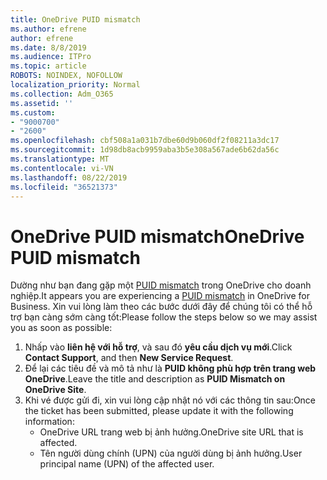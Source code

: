```yaml
---
title: OneDrive PUID mismatch
ms.author: efrene
author: efrene
ms.date: 8/8/2019
ms.audience: ITPro
ms.topic: article
ROBOTS: NOINDEX, NOFOLLOW
localization_priority: Normal
ms.collection: Adm_O365
ms.assetid: ''
ms.custom:
- "9000700"
- "2600"
ms.openlocfilehash: cbf508a1a031b7dbe60d9b060df2f08211a3dc17
ms.sourcegitcommit: 1d98db8acb9959aba3b5e308a567ade6b62da56c
ms.translationtype: MT
ms.contentlocale: vi-VN
ms.lasthandoff: 08/22/2019
ms.locfileid: "36521373"
---
```

# <a name="onedrive-puid-mismatch"></a><span data-ttu-id="88d39-102">OneDrive PUID mismatch</span><span class="sxs-lookup"><span data-stu-id="88d39-102">OneDrive PUID mismatch</span></span>
<span data-ttu-id="88d39-103">Dường như bạn đang gặp một [PUID mismatch](https://docs.microsoft.com/sharepoint/support/administration/access-denied-or-need-permission-error-sharepoint-online-or-onedrive-for-business#when-accessing-a-onedrive-site) trong OneDrive cho doanh nghiệp.</span><span class="sxs-lookup"><span data-stu-id="88d39-103">It appears you are experiencing a [PUID mismatch](https://docs.microsoft.com/sharepoint/support/administration/access-denied-or-need-permission-error-sharepoint-online-or-onedrive-for-business#when-accessing-a-onedrive-site) in OneDrive for Business.</span></span> <span data-ttu-id="88d39-104">Xin vui lòng làm theo các bước dưới đây để chúng tôi có thể hỗ trợ bạn càng sớm càng tốt:</span><span class="sxs-lookup"><span data-stu-id="88d39-104">Please follow the steps below so we may assist you as soon as possible:</span></span>

1. <span data-ttu-id="88d39-105">Nhấp vào **liên hệ với hỗ trợ**, và sau đó **yêu cầu dịch vụ mới**.</span><span class="sxs-lookup"><span data-stu-id="88d39-105">Click **Contact Support**, and then **New Service Request**.</span></span>
2. <span data-ttu-id="88d39-106">Để lại các tiêu đề và mô tả như là **PUID không phù hợp trên trang web OneDrive**.</span><span class="sxs-lookup"><span data-stu-id="88d39-106">Leave the title and description as **PUID Mismatch on OneDrive Site**.</span></span>
3. <span data-ttu-id="88d39-107">Khi vé được gửi đi, xin vui lòng cập nhật nó với các thông tin sau:</span><span class="sxs-lookup"><span data-stu-id="88d39-107">Once the ticket has been submitted, please update it with the following information:</span></span>
    - <span data-ttu-id="88d39-108">OneDrive URL trang web bị ảnh hưởng.</span><span class="sxs-lookup"><span data-stu-id="88d39-108">OneDrive site URL that is affected.</span></span>
    - <span data-ttu-id="88d39-109">Tên người dùng chính (UPN) của người dùng bị ảnh hưởng.</span><span class="sxs-lookup"><span data-stu-id="88d39-109">User principal name (UPN) of the affected user.</span></span>



